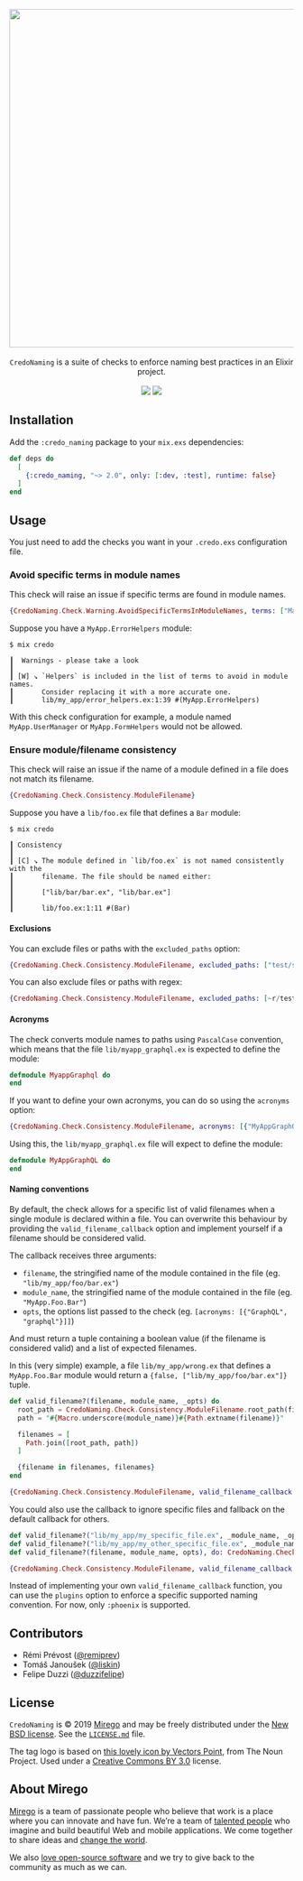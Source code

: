 <p align="center">
  <img src="https://user-images.githubusercontent.com/11348/59598372-07ca4200-90ca-11e9-8645-88642ef06a64.png" width="600" />
  <br /><br />
  <code>CredoNaming</code> is a suite of checks to enforce naming best practices in an Elixir project.
  <br /><br />
  <a href="https://github.com/mirego/credo_naming/actions?query=workflow%3ACI+branch%3Amaster+event%3Apush"><img src="https://github.com/mirego/credo_naming/workflows/CI/badge.svg?branch=master&event=push" /></a>
  <a href="https://hex.pm/packages/credo_naming"><img src="https://img.shields.io/hexpm/v/credo_naming.svg" /></a>
</p>

## Installation

Add the `:credo_naming` package to your `mix.exs` dependencies:

```elixir
def deps do
  [
    {:credo_naming, "~> 2.0", only: [:dev, :test], runtime: false}
  ]
end
```

## Usage

You just need to add the checks you want in your `.credo.exs` configuration file.

### Avoid specific terms in module names

This check will raise an issue if specific terms are found in module names.

```elixir
{CredoNaming.Check.Warning.AvoidSpecificTermsInModuleNames, terms: ["Manager", ~r/Helpers?/]}
```

Suppose you have a `MyApp.ErrorHelpers` module:

```
$ mix credo

┃  Warnings - please take a look
┃
┃ [W] ↘ `Helpers` is included in the list of terms to avoid in module names.
┃       Consider replacing it with a more accurate one.
┃       lib/my_app/error_helpers.ex:1:39 #(MyApp.ErrorHelpers)
```

With this check configuration for example, a module named `MyApp.UserManager` or `MyApp.FormHelpers` would not be allowed.

### Ensure module/filename consistency

This check will raise an issue if the name of a module defined in a file does not match its filename.

```elixir
{CredoNaming.Check.Consistency.ModuleFilename}
```

Suppose you have a `lib/foo.ex` file that defines a `Bar` module:

```
$ mix credo

┃ Consistency
┃
┃ [C] ↘ The module defined in `lib/foo.ex` is not named consistently with the
┃       filename. The file should be named either:
┃
┃       ["lib/bar/bar.ex", "lib/bar.ex"]
┃
┃       lib/foo.ex:1:11 #(Bar)
```

#### Exclusions

You can exclude files or paths with the `excluded_paths` option:

```elixir
{CredoNaming.Check.Consistency.ModuleFilename, excluded_paths: ["test/support", "priv", "rel", "mix.exs"]}
```

You can also exclude files or paths with regex:

```elixir
{CredoNaming.Check.Consistency.ModuleFilename, excluded_paths: [~r/test\/support/, ~r/priv/, ~r/.exs/]}
```

#### Acronyms

The check converts module names to paths using `PascalCase` convention, which means that the file `lib/myapp_graphql.ex` is expected to define the module:

```elixir
defmodule MyappGraphql do
end
```

If you want to define your own acronyms, you can do so using the `acronyms` option:

```elixir
{CredoNaming.Check.Consistency.ModuleFilename, acronyms: [{"MyAppGraphQL", "myapp_graphql"}]}
```

Using this, the `lib/myapp_graphql.ex` file will expect to define the module:

```elixir
defmodule MyAppGraphQL do
end
```

#### Naming conventions

By default, the check allows for a specific list of valid filenames when a single module is declared within a file. You can overwrite this behaviour by providing the `valid_filename_callback` option and implement yourself if a filename should be considered valid.

The callback receives three arguments:

- `filename`, the stringified name of the module contained in the file (eg. `"lib/my_app/foo/bar.ex"`)
- `module_name`, the stringified name of the module contained in the file (eg. `"MyApp.Foo.Bar"`)
- `opts`, the options list passed to the check (eg. `[acronyms: [{"GraphQL", "graphql"}]]`)

And must return a tuple containing a boolean value (if the filename is considered valid) and a list of expected filenames.

In this (very simple) example, a file `lib/my_app/wrong.ex` that defines a `MyApp.Foo.Bar` module would return a `{false, ["lib/my_app/foo/bar.ex"]}` tuple.

```elixir
def valid_filename?(filename, module_name, _opts) do
  root_path = CredoNaming.Check.Consistency.ModuleFilename.root_path(filename)
  path = "#{Macro.underscore(module_name)}#{Path.extname(filename)}"

  filenames = [
    Path.join([root_path, path])
  ]

  {filename in filenames, filenames}
end

{CredoNaming.Check.Consistency.ModuleFilename, valid_filename_callback: &valid_filename/3}
```

You could also use the callback to ignore specific files and fallback on the default callback for others.

```elixir
def valid_filename?("lib/my_app/my_specific_file.ex", _module_name, _opts), do: {true, []}
def valid_filename?("lib/my_app/my_other_specific_file.ex", _module_name, _opts), do: {true, []}
def valid_filename?(filename, module_name, opts), do: CredoNaming.Check.Consistency.ModuleFilename.valid_filename?(filename, module_name, opts)

{CredoNaming.Check.Consistency.ModuleFilename, valid_filename_callback: &valid_filename/3}
```

Instead of implementing your own `valid_filename_callback` function, you can use the `plugins` option to enforce a specific supported naming convention. For now, only `:phoenix` is supported.

## Contributors

- Rémi Prévost ([@remiprev](https://github.com/remiprev))
- Tomáš Janoušek ([@liskin](https://github.com/liskin))
- Felipe Duzzi ([@duzzifelipe](https://github.com/duzzifelipe))

## License

`CredoNaming` is © 2019 [Mirego](https://www.mirego.com) and may be freely distributed under the [New BSD license](http://opensource.org/licenses/BSD-3-Clause). See the [`LICENSE.md`](https://github.com/mirego/credo_naming/blob/master/LICENSE.md) file.

The tag logo is based on [this lovely icon by Vectors Point](https://thenounproject.com/term/tag/2606427), from The Noun Project. Used under a [Creative Commons BY 3.0](http://creativecommons.org/licenses/by/3.0/) license.

## About Mirego

[Mirego](https://www.mirego.com) is a team of passionate people who believe that work is a place where you can innovate and have fun. We’re a team of [talented people](https://life.mirego.com) who imagine and build beautiful Web and mobile applications. We come together to share ideas and [change the world](http://www.mirego.org).

We also [love open-source software](https://open.mirego.com) and we try to give back to the community as much as we can.
